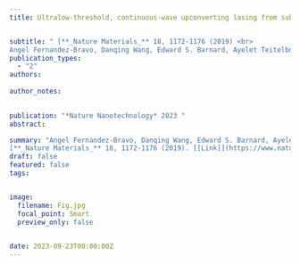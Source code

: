 ```yaml
---
title: Ultralow-threshold, continuous-wave upconverting lasing from subwavelength plasmons


subtitle: " [**_Nature Materials_** 18, 1172-1176 (2019) <br> 
Angel Fernandez-Bravo, Danqing Wang, Edward S. Barnard, Ayelet Teitelboim, Cheryl Tajon, Jun Guan*, George C. Schatz, Bruce E. Cohen, Emory M. Chan, P. James Schuck & Teri W. Odom* ](https://www.nature.com/articles/s41565-023-01320-7)"
publication_types:
  - "2"
authors: 
  
author_notes:
  

publication: "*Nature Nanotechnology* 2023 "
abstract: 

summary: "Angel Fernandez-Bravo, Danqing Wang, Edward S. Barnard, Ayelet Teitelboim, Cheryl Tajon, Jun Guan*, George C. Schatz, Bruce E. Cohen, Emory M. Chan, P. James Schuck & Teri W. Odom*  <br>
[**_Nature Materials_** 18, 1172-1176 (2019). [[Link]](https://www.nature.com/articles/s41565-023-01320-7)"
draft: false
featured: false
tags:


image:
  filename: Fig.jpg
  focal_point: Smart
  preview_only: false

 
date: 2023-09-23T00:00:00Z
---
```







